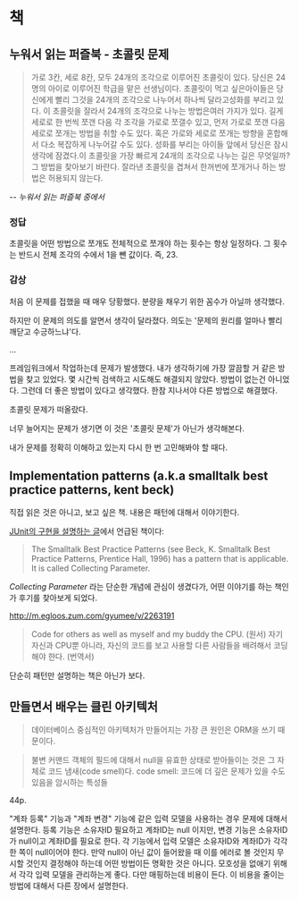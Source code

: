 # 책

## 누워서 읽는 퍼즐북 - 초콜릿 문제

> 가로 3칸, 세로 8칸, 모두 24개의 조각으로 이루어진 초콜릿이 있다. 당신은 24명의 아이로 이루어진 학급을 맡은 선생님이다. 초콜릿이 먹고 싶은아이들은 당신에게 빨리 그것을 24개의 조각으로 나누어서 하나씩 달라고성화를 부리고 있다. 이 초콜릿을 잘라서 24개의 조각으로 나누는 방법은여러 가지가 있다. 길게 세로로 한 번씩 쪼갠 다음 각 조각을 가로로 쪼갤수 있고, 먼저 가로로 쪼갠 다음 세로로 쪼개는 방법을 취할 수도 있다. 혹은 가로와 세로로 쪼개는 방향을 혼합해서 다소 복잡하게 나누어갈 수도 있다. 성화를 부리는 아이들 앞에서 당신은 잠시 생각에 잠겼다.이 초콜릿을 가장 빠르게 24개의 조각으로 나누는 길은 무엇일까? 그 방법을 찾아보기 바란다. 잘라낸 초콜릿을 겹쳐서 한꺼번에 쪼개거나 하는 방법은 허용되지 않는다.

*-- 누워서 읽는 퍼즐북 중에서*

### 정답
초콜릿을 어떤 방법으로 쪼개도 전체적으로 쪼개야 하는 횟수는 항상 일정하다. 그 횟수는 반드시 전체 조각의 수에서 1을 뺀 값이다. 즉, 23.

### 감상

처음 이 문제를 접했을 때 매우 당황했다.
분량을 채우기 위한 꼼수가 아닐까 생각했다.

하지만 이 문제의 의도를 알면서 생각이 달라졌다.
의도는 '문제의 원리를 얼마나 빨리 깨닫고 수긍하느냐'다.

...

프레임워크에서 작업하는데 문제가 발생했다.
내가 생각하기에 가장 깔끔할 거 같은 방법을 찾고 있었다.
몇 시간씩 검색하고 시도해도 해결되지 않았다.
방법이 없는건 아니었다. 그런데 더 좋은 방법이 있다고 생각했다.
한참 지나서야 다른 방법으로 해결했다.

초콜릿 문제가 떠올랐다.

너무 늘어지는 문제가 생기면 이 것은 '초콜릿 문제'가 아닌가 생각해본다.

내가 문제를 정확히 이해하고 있는지 다시 한 번 고민해봐야 할 때다.

## Implementation patterns (a.k.a smalltalk best practice patterns, kent beck)

직접 읽은 것은 아니고, 보고 싶은 책. 내용은 패턴에 대해서 이야기한다.

[JUnit의 구현을 설명하는 글](https://curlunit.sourceforge.net/doc/cookstour/cookstour.htm)에서 언급된 책이다:
> The Smalltalk Best Practice Patterns (see Beck, K. Smalltalk Best Practice Patterns, Prentice Hall, 1996) has a pattern that is applicable. It is called Collecting Parameter.

*Collecting Parameter* 라는 단순한 개념에 관심이 생겼다가, 어떤 이야기를 하는 책인가 후기를 찾아보게 되었다.

http://m.egloos.zum.com/gyumee/v/2263191

> Code for others as well as myself and my buddy the CPU. (원서)
> 자기 자신과 CPU뿐 아니라, 자신의 코드를 보고 사용할 다른 사람들을 배려해서 코딩해야 한다. (번역서)

단순히 패턴만 설명하는 책은 아닌가 보다.

## 만들면서 배우는 클린 아키텍처

> 데이터베이스 중심적인 아키텍처가 만들어지는 가장 큰 원인은 ORM을 쓰기 때문이다.

> 불변 커맨드 객체의 필드에 대해서 null을 유효한 상태로 받아들이는 것은 그 자체로 코드 냄새(code smell)다.
> code smell: 코드에 더 깊은 문제가 있을 수도 있음을 암시하는 특성들

44p.

"계좌 등록" 기능과 "계좌 변경" 기능에 같은 입력 모델을 사용하는 경우 문제에 대해서 설명한다.
등록 기능은 소유자ID 필요하고 계좌ID는 null 이지만, 변경 기능은 소유자ID가 null이고 계좌ID를 필요로 한다.
각 기능에서 입력 모델은 소유자ID와 계좌ID가 각각 한 쪽이 null이어야 한다.
만약 null이 아닌 값이 들어왔을 때 이를 에러로 볼 것인지 무시할 것인지 결정해야 하는데 어떤 방법이든 명확한 것은 아니다.
모호성을 없애기 위해서 각각 입력 모델을 관리하는게 좋다.
다만 매핑하는데 비용이 든다.
이 비용을 줄이는 방법에 대해서 다른 장에서 설명한다.
